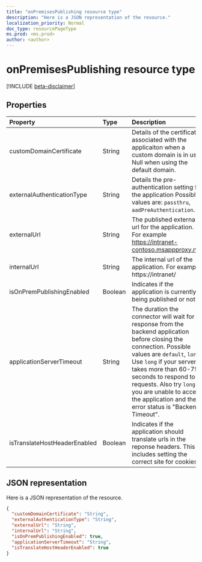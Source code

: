 ```yaml
---
title: "onPremisesPublishing resource type"
description: "Here is a JSON representation of the resource."
localization_priority: Normal
doc_type: resourcePageType
ms.prod: <ms.prod>
author: <author>
---
```


# onPremisesPublishing resource type

[!INCLUDE [beta-disclaimer](../../includes/beta-disclaimer.md)]

## Properties
| Property	   | Type	|Description|
|:---------------|:--------|:----------|
|customDomainCertificate|String|Details of the certificate associated with the applicaiton when a custom domain is in use. Null when using the default domain.|
|externalAuthenticationType|String|Details the pre-authentication setting for the application Possible values are: `passthru`, `aadPreAuthentication`.|
|externalUrl|String|The published external url for the application. For example https://intranet-contoso.msappproxy.net/  |
|internalUrl|String|The internal url of the application. For example https://intranet/ |
|isOnPremPublishingEnabled|Boolean|Indicates if the application is currently being published or not.|
|applicationServerTimeout|String|The duration the connector will wait for a response from the backend application before closing the connection. Possible values are `default`, `long`. Use `long` if your server takes more than 60-75 seconds to respond to requests. Also try `long` if you are unable to access the application and the error status is "Backend Timeout".|
|isTranslateHostHeaderEnabled|Boolean|Indicates if the application should translate urls in the reponse headers. This includes setting the correct site for cookies.|

## JSON representation

Here is a JSON representation of the resource.

<!-- {
  "blockType": "resource",
  "optionalProperties": [

  ],
  "@odata.type": "microsoft.graph.onPremisesPublishing"
}-->

```json
{
  "customDomainCertificate": "String",
  "externalAuthenticationType": "String",
  "externalUrl": "String",
  "internalUrl": "String",
  "isOnPremPublishingEnabled": true,
  "applicationServerTimeout": "String",
  "isTranslateHostHeaderEnabled": true
}

```

<!-- uuid: 8fcb5dbc-d5aa-4681-8e31-b001d5168d79
2015-10-25 14:57:30 UTC -->
<!--
{
  "type": "#page.annotation",
  "description": "onPremisesPublishing resource",
  "keywords": "",
  "section": "documentation",
  "tocPath": "",
  "suppressions": []
}
-->
